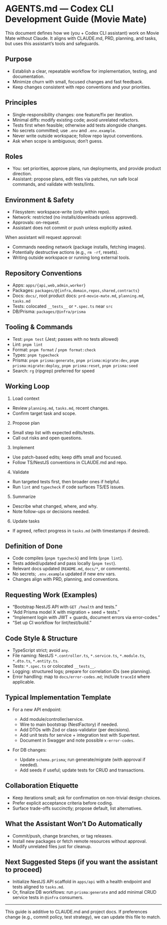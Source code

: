 # AGENTS.md — Codex CLI Development Guide (Movie Mate)

This document defines how we (you + Codex CLI assistant) work on Movie Mate without Claude. It aligns with CLAUDE.md, PRD, planning, and tasks, but uses this assistant’s tools and safeguards.

## Purpose

- Establish a clear, repeatable workflow for implementation, testing, and documentation.
- Minimize churn with small, focused changes and fast feedback.
- Keep changes consistent with repo conventions and your priorities.

## Principles

- Single-responsibility changes: one feature/fix per iteration.
- Minimal diffs: modify existing code; avoid unrelated refactors.
- Tests first when feasible; otherwise add tests alongside changes.
- No secrets committed; use `.env` and `.env.example`.
- Never write outside workspace; follow repo layout conventions.
- Ask when scope is ambiguous; don’t guess.

## Roles

- You: set priorities, approve plans, run deployments, and provide product direction.
- Assistant: propose plans, edit files via patches, run safe local commands, and validate with tests/lints.

## Environment & Safety

- Filesystem: workspace-write (only within repo).
- Network: restricted (no installs/downloads unless approved).
- Approvals: on-request.
- Assistant does not commit or push unless explicitly asked.

When assistant will request approval:

- Commands needing network (package installs, fetching images).
- Potentially destructive actions (e.g., `rm -rf`, resets).
- Writing outside workspace or running long external tools.

## Repository Conventions

- Apps: `apps/{api,web,admin,worker}`
- Packages: `packages/@{infra,domain,repos,shared,contracts}`
- Docs: `docs/`, root product docs: `prd-movie-mate.md`, `planning.md`, `tasks.md`
- Tests: colocated `__tests__` or `*.spec.ts` near `src`
- DB/Prisma: `packages/@infra/prisma`

## Tooling & Commands

- Test: `pnpm test` (Jest; passes with no tests allowed)
- Lint: `pnpm lint`
- Format: `pnpm format` / `pnpm format:check`
- Types: `pnpm typecheck`
- Prisma: `pnpm prisma:generate`, `pnpm prisma:migrate:dev`, `pnpm prisma:migrate:deploy`, `pnpm prisma:reset`, `pnpm prisma:seed`
- Search: `rg` (ripgrep) preferred for speed

## Working Loop

1. Load context

- Review `planning.md`, `tasks.md`, recent changes.
- Confirm target task and scope.

2. Propose plan

- Small step list with expected edits/tests.
- Call out risks and open questions.

3. Implement

- Use patch-based edits; keep diffs small and focused.
- Follow TS/NestJS conventions in CLAUDE.md and repo.

4. Validate

- Run targeted tests first, then broader ones if helpful.
- Run `lint` and `typecheck` if code surfaces TS/ES issues.

5. Summarize

- Describe what changed, where, and why.
- Note follow-ups or decisions needed.

6. Update tasks

- If agreed, reflect progress in `tasks.md` (with timestamps if desired).

## Definition of Done

- Code compiles (`pnpm typecheck`) and lints (`pnpm lint`).
- Tests added/updated and pass locally (`pnpm test`).
- Relevant docs updated (`README.md`, `docs/*`, or comments).
- No secrets; `.env.example` updated if new env vars.
- Changes align with PRD, planning, and conventions.

## Requesting Work (Examples)

- “Bootstrap NestJS API with `GET /health` and tests.”
- “Add Prisma model X with migration + seed + tests.”
- “Implement login with JWT + guards, document errors via error-codes.”
- “Set up CI workflow for lint/test/build.”

## Code Style & Structure

- TypeScript strict; avoid `any`.
- File naming: NestJS `*.controller.ts`, `*.service.ts`, `*.module.ts`, `*.dto.ts`, `*.entity.ts`.
- Tests: `*.spec.ts` or colocated `__tests__`.
- Logging: structured logs; prepare for correlation IDs (see planning).
- Error handling: map to `docs/error-codes.md`; include `traceId` where applicable.

## Typical Implementation Template

- For a new API endpoint:
  - Add module/controller/service.
  - Wire to main bootstrap (NestFactory) if needed.
  - Add DTOs with Zod or class-validator (per decisions).
  - Add unit tests for service + integration test with Supertest.
  - Document in Swagger and note possible `x-error-codes`.

- For DB changes:
  - Update `schema.prisma`; run generate/migrate (with approval if needed).
  - Add seeds if useful; update tests for CRUD and transactions.

## Collaboration Etiquette

- Keep iterations small; ask for confirmation on non-trivial design choices.
- Prefer explicit acceptance criteria before coding.
- Surface trade-offs succinctly; propose default, list alternatives.

## What the Assistant Won’t Do Automatically

- Commit/push, change branches, or tag releases.
- Install new packages or fetch remote resources without approval.
- Modify unrelated files just for cleanup.

## Next Suggested Steps (if you want the assistant to proceed)

- Initialize NestJS API scaffold in `apps/api` with a health endpoint and tests aligned to `tasks.md`.
- Or, finalize DB workflows: run `prisma:generate` and add minimal CRUD service tests in `@infra` consumers.

---

This guide is additive to CLAUDE.md and project docs. If preferences change (e.g., commit policy, test strategy), we can update this file to match.
